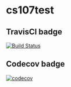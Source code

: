 # cs107test
## TravisCI badge
[![Build Status](https://app.travis-ci.com/Yanqi-Luo/cs107test.svg?branch=main)](https://app.travis-ci.com/Yanqi-Luo/cs107test)
## Codecov badge
[![codecov](https://codecov.io/gh/Yanqi-Luo/cs107test/branch/main/graph/badge.svg?token=AYZHJ78VQ9)](https://codecov.io/gh/Yanqi-Luo/cs107test)
